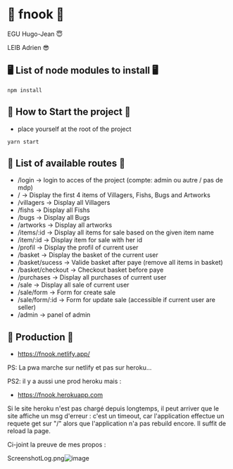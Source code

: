 # 🍕 fnook 🍕

EGU Hugo-Jean 😇

LEIB Adrien 😎

## 🖥️ List of node modules to install 🖥️
```
npm install
```

## 🧪 How to Start the project 🧪
- place yourself at the root of the project
```
yarn start
```


## 📖 List of available routes 📖 
- /login -> login to acces of the project (compte: admin ou autre / pas de mdp)
- / -> Display the first 4 items of Villagers, Fishs, Bugs and Artworks
- /villagers -> Display all Villagers
- /fishs -> Display all Fishs
- /bugs -> Display all Bugs
- /artworks -> Display all artworks
- /items/:id -> Display all items for sale based on the given item name
- /item/:id -> Display item for sale with her id
- /profil -> Display the profil of current user
- /basket -> Display the basket of the current user
- /basket/sucess -> Valide basket after paye (remove all items in basket)
- /basket/checkout -> Checkout basket before paye
- /purchases -> Display all purchases of current user
- /sale -> Display all sale of current user
- /sale/form -> Form for create sale
- /sale/form/:id -> Form for update sale (accessible if current user are seller)
- /admin -> panel of admin

## 🤝 Production 🤝
- https://fnook.netlify.app/

PS: La pwa marche sur netlify et pas sur heroku...

PS2: il y a aussi une prod heroku mais :

- https://fnook.herokuapp.com

Si le site heroku n'est pas chargé depuis longtemps, il peut arriver que le site affiche un msg d'erreur : c'est un timeout, car l'application effectue un requete get sur "/" alors que l'application n'a pas rebuild encore. Il suffit de reload la page.

Ci-joint la preuve de mes propos :

ScreenshotLog.png![image](https://user-images.githubusercontent.com/12957553/113265727-c58ce780-92d4-11eb-8daa-981945e1270f.png)

